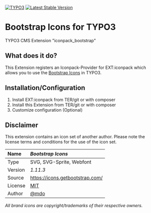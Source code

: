 [![TYPO3](https://img.shields.io/badge/TYPO3-iconpack-%23f49700?style=for-the-badge)](https://extensions.typo3.org/extension/iconpack/)
[![Latest Stable Version](https://img.shields.io/packagist/v/quellenform/t3x-iconpack-bootstrap?style=for-the-badge)](https://packagist.org/packages/quellenform/t3x-iconpack-bootstrap)

# Bootstrap Icons for TYPO3

TYPO3 CMS Extension "iconpack_bootstrap"


## What does it do?

This Extension registers an Iconpack-Provider for EXT:iconpack which allows you to use the [Bootstrap Icons](https://icons.getbootstrap.com/) in TYPO3.


## Installation/Configuration

1. Install EXT:iconpack from TER/git or with composer
2. Install this Extension from TER/git or with composer
3. Customize configuration (Optional)


## Disclaimer

This extension contains an icon set of another author. Please note the license terms and conditions for the use of the icon set.

| Name    | *Bootstrap Icons*                          |
| :------ | :----------------------------------------- |
| Type    | SVG, SVG-Sprite, Webfont                   |
| Version | *1.11.3*                                   |
| Source  | https://icons.getbootstrap.com/            |
| License | [MIT](https://opensource.org/licenses/MIT) |
| Author  | [@mdo](https://github.com/mdo)             |

*All brand icons are copyright/trademarks of their respective owners.*
